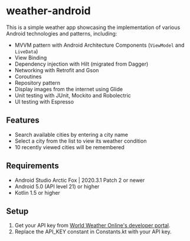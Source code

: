 # weather-android
This is a simple weather app showcasing the implementation of 
various Android technologies and patterns, including:
- MVVM pattern with Android Architecture Components 
  (`ViewModel` and `LiveData`)
- View Binding
- Dependency injection with Hilt (migrated from Dagger)
- Networking with Retrofit and Gson
- Coroutines
- Repository pattern
- Display images from the internet using Glide
- Unit testing with JUnit, Mockito and Robolectric
- UI testing with Espresso

## Features
- Search available cities by entering a city name
- Select a city from the list to view its weather condition
- 10 recently viewed cities will be remembered

## Requirements
- Android Studio Arctic Fox | 2020.3.1 Patch 2 or newer
- Android 5.0 (API level 21) or higher
- Kotlin 1.5 or higher

## Setup
1. Get your API key from 
   [World Weather Online's developer portal](https://www.worldweatheronline.com/developer/).
2. Replace the API_KEY constant in Constants.kt with your API key.